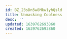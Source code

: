 ```yaml
---
id: BZ_23sDn5w8Mkw1yhQsld
title: Unmasking Coolness
desc: ''
updated: 1639762693860
created: 1639762693860
---
```


